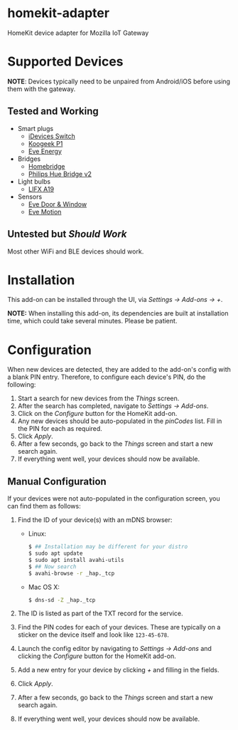 # homekit-adapter

HomeKit device adapter for Mozilla IoT Gateway

# Supported Devices

**NOTE**: Devices typically need to be unpaired from Android/iOS before using them with the gateway.

## Tested and Working

* Smart plugs
    * [iDevices Switch](https://store.idevicesinc.com/idevices-switch/)
    * [Koogeek P1](https://www.koogeek.com/p-p1.html)
    * [Eve Energy](https://www.evehome.com/en/eve-energy)
* Bridges
    * [Homebridge](https://github.com/nfarina/homebridge)
    * [Philips Hue Bridge v2](https://www2.meethue.com/en-us/p/hue-bridge/046677458478)
* Light bulbs
    * [LIFX A19](https://www.lifx.com/products/lifx)
* Sensors
    * [Eve Door &amp; Window](https://www.evehome.com/en/eve-door-window)
    * [Eve Motion](https://www.evehome.com/en/eve-motion)

## Untested but _Should Work_

Most other WiFi and BLE devices should work.

# Installation

This add-on can be installed through the UI, via _Settings -> Add-ons -> +_.

**NOTE:** When installing this add-on, its dependencies are built at installation time, which could take several minutes. Please be patient.

# Configuration

When new devices are detected, they are added to the add-on's config with a blank PIN entry. Therefore, to configure each device's PIN, do the following:

1. Start a search for new devices from the _Things_ screen.
2. After the search has completed, navigate to _Settings -> Add-ons_.
3. Click on the _Configure_ button for the HomeKit add-on.
4. Any new devices should be auto-populated in the _pinCodes_ list. Fill in the PIN for each as required.
5. Click _Apply_.
6. After a few seconds, go back to the _Things_ screen and start a new search again.
7. If everything went well, your devices should now be available.

## Manual Configuration

If your devices were not auto-populated in the configuration screen, you can find them as follows:

1. Find the ID of your device(s) with an mDNS browser:
    * Linux:

        ```bash
        $ ## Installation may be different for your distro
        $ sudo apt update
        $ sudo apt install avahi-utils
        $ ## Now search
        $ avahi-browse -r _hap._tcp
        ```

    * Mac OS X:

        ```bash
        $ dns-sd -Z _hap._tcp
        ```

2. The ID is listed as part of the TXT record for the service.
3. Find the PIN codes for each of your devices. These are typically on a sticker on the device itself and look like `123-45-678`.
4. Launch the config editor by navigating to _Settings -> Add-ons_ and clicking the _Configure_ button for the HomeKit add-on.
5. Add a new entry for your device by clicking _+_ and filling in the fields.
6. Click _Apply_.
7. After a few seconds, go back to the _Things_ screen and start a new search again.
8. If everything went well, your devices should now be available.
